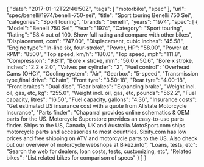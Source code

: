 {
    "date": "2017-01-12T22:46:50Z",
    "tags": [
        "motorbike",
        "spec"
    ],
    "url": "spec\/benelli\/1974\/benelli-750-sei",
    "title": "Sport touring Benelli 750 Sei",
    "categories": "Sport touring",
    "brands": "benelli",
    "years": "1974",
    "spec": [
        {
            "Model": "Benelli 750 Sei",
            "Year": "1974",
            "Category": "Sport touring",
            "Rating": "58.4 out of 100. Show full rating and compare with other bikes",
            "Displacement, ccm": "747.00",
            "Displacement, cubic inches": "45.58",
            "Engine type": "In-line six, four-stroke",
            "Power, HP": "58.00",
            "Power at RPM": "8500",
            "Top speed, km\/h": "180.0",
            "Top speed, mph": "111.8",
            "Compression": "9.8:1",
            "Bore x stroke, mm": "56.0 x 50.6",
            "Bore x stroke, inches": "2.2 x 2.0",
            "Valves per cylinder": "2",
            "Fuel control": "Overhead Cams (OHC)",
            "Cooling system": "Air",
            "Gearbox": "5-speed",
            "Transmission type,final drive": "Chain",
            "Front tyre": "3.50-18",
            "Rear tyre": "4.00-18",
            "Front brakes": "Dual disc",
            "Rear brakes": "Expanding brake",
            "Weight incl. oil, gas, etc, kg": "255.0",
            "Weight incl. oil, gas, etc, pounds": "562.2",
            "Fuel capacity, litres": "16.50",
            "Fuel capacity, gallons": "4.36",
            "Insurance costs": "Get estimated US insurance cost with a quote from Allstate Motorcycle Insurance",
            "Parts finder": "Chaparral provides online schematics & OEM parts for the US.   Motorcycle Superstore provides an easy-to-use parts finder. Ships to the US, Canada, UK and Australia.MotoSport.com ships motorcycle parts and accessories to most countries.    Sixity.com has low prices and free shipping on ATV and motorcycle parts to the US. Also check out our overview of motorcycle webshops at Bikez.info",
            "Loans, tests, etc": "Search the web for dealers, loan costs, tests, customizing, etc",
            "Related bikes": "List related bikes for comparison of specs"
        }
    ]
}